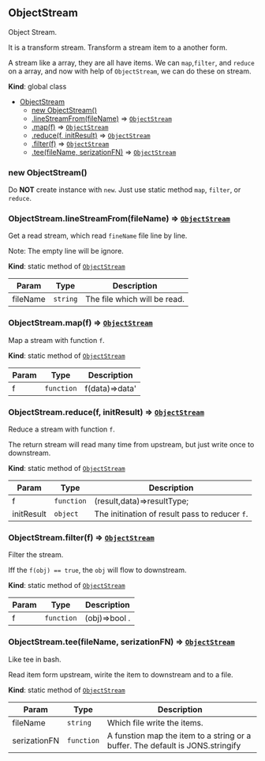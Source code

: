 <a name="ObjectStream"></a>

## ObjectStream
Object Stream.

It is a transform stream. Transform a stream item to a another form.

A stream like a array, they are all have items.
We can `map`,`filter`, and `reduce` on a array,
and now with help of `ObjectStream`, we can do these on stream.

**Kind**: global class  

* [ObjectStream](#ObjectStream)
    * [new ObjectStream()](#new_ObjectStream_new)
    * [.lineStreamFrom(fileName)](#ObjectStream.lineStreamFrom) ⇒ [<code>ObjectStream</code>](#ObjectStream)
    * [.map(f)](#ObjectStream.map) ⇒ [<code>ObjectStream</code>](#ObjectStream)
    * [.reduce(f, initResult)](#ObjectStream.reduce) ⇒ [<code>ObjectStream</code>](#ObjectStream)
    * [.filter(f)](#ObjectStream.filter) ⇒ [<code>ObjectStream</code>](#ObjectStream)
    * [.tee(fileName, serizationFN)](#ObjectStream.tee) ⇒ [<code>ObjectStream</code>](#ObjectStream)

<a name="new_ObjectStream_new"></a>

### new ObjectStream()
Do **NOT** create  instance with `new`. Just use static method `map`, `filter`,
  or `reduce`.

<a name="ObjectStream.lineStreamFrom"></a>

### ObjectStream.lineStreamFrom(fileName) ⇒ [<code>ObjectStream</code>](#ObjectStream)
Get a read stream, which read `fineName` file line by line.

  Note: The empty line will be ignore.

**Kind**: static method of [<code>ObjectStream</code>](#ObjectStream)  

| Param | Type | Description |
| --- | --- | --- |
| fileName | <code>string</code> | The file which will be read. |

<a name="ObjectStream.map"></a>

### ObjectStream.map(f) ⇒ [<code>ObjectStream</code>](#ObjectStream)
Map a stream with function `f`.

**Kind**: static method of [<code>ObjectStream</code>](#ObjectStream)  

| Param | Type | Description |
| --- | --- | --- |
| f | <code>function</code> | f(data)=>data' |

<a name="ObjectStream.reduce"></a>

### ObjectStream.reduce(f, initResult) ⇒ [<code>ObjectStream</code>](#ObjectStream)
Reduce a stream with function `f`.

  The return stream will read many time from upstream, but just write once to
  downstream.

**Kind**: static method of [<code>ObjectStream</code>](#ObjectStream)  

| Param | Type | Description |
| --- | --- | --- |
| f | <code>function</code> | (result,data)=>resultType; |
| initResult | <code>object</code> | The initination of result pass to reducer `f`. |

<a name="ObjectStream.filter"></a>

### ObjectStream.filter(f) ⇒ [<code>ObjectStream</code>](#ObjectStream)
Filter the stream.

  Iff the `f(obj) == true`,
  the `obj` will flow to downstream.

**Kind**: static method of [<code>ObjectStream</code>](#ObjectStream)  

| Param | Type | Description |
| --- | --- | --- |
| f | <code>function</code> | (obj)=>bool . |

<a name="ObjectStream.tee"></a>

### ObjectStream.tee(fileName, serizationFN) ⇒ [<code>ObjectStream</code>](#ObjectStream)
Like tee in bash.

  Read item form upstream, wirite the item to downstream and to a file.

**Kind**: static method of [<code>ObjectStream</code>](#ObjectStream)  

| Param | Type | Description |
| --- | --- | --- |
| fileName | <code>string</code> | Which file write the items. |
| serizationFN | <code>function</code> | A funstion map the item to     a string or a buffer. The default is JONS.stringify |

